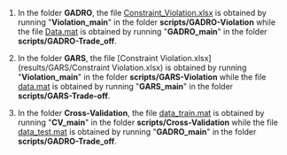 1. In the folder **GADRO**, the file [Constraint_Violation.xlsx](results/GADRO/Constraint_Violation.xlsx) is obtained by running "**Violation_main**" in the folder **scripts\/GADRO-Violation** while the file [Data.mat](results/GADRO/Data.mat) is obtained by running "**GADRO_main**" in the folder **scripts\/GADRO-Trade_off**.

2. In the folder **GARS**, the file [Constraint Violation.xlsx](results/GARS/Constraint Violation.xlsx) is obtained by running "**Violation_main**" in the folder **scripts\/GARS-Violation** while the file [data.mat](results/GARS/data.mat) is obtained by running "**GARS_main**" in the folder **scripts\/GARS-Trade-off**.

3. In the folder **Cross-Validation**, the file [data_train.mat](results/Cross-Violation/data_train.mat) is obtained by running "**CV_main**" in the folder **scripts\/Cross-Validation** while the file [data_test.mat](results/Cross-Violation/data_test.mat) is obtained by running "**GADRO_main**" in the folder **scripts\/GADRO-Trade_off**.
